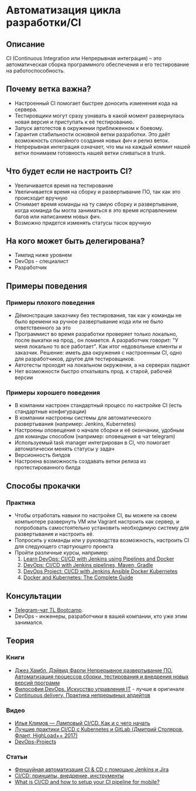 # Автоматизация цикла разработки/CI
## Описание
CI (Continuous Integration или Непрерывная интеграция) – это автоматическая сборка программного обеспечения и его тестирование на работоспособность.

## Почему ветка важна?
- Настроенный CI помогает быстрее доносить изменения кода на сервера.
- Тестировщики могут сразу узнавать в какой момент развернулась новая версия и приступать к её тестированию.
- Запуск автотестов в окружении приближенном к боевому. 
- Гарантия стабильности основной ветки разработки. Это даёт возможность спокойного создания новых фич и релиз веток.
- Непрерывная интеграция означает, что мы на каждый коммит нашей ветки понимаем готовность нашей ветки сливаться в trunk.


## Что будет если не настроить CI?
- Увеличивается время на тестирование
- Увеличивается время на сборку и развертывание ПО, так как это происходит вручную
- Отнимает время команды на ту самую сборку и развертывание, когда команда бы могла заниматься в это время исправлением багов или написанием новых фич.
- Возможно придется изменять статусы тасок вручную


## На кого может быть делегирована?
- Тимлид ниже уровнем
- DevOps - специалист
- Разработчик

## Примеры поведения
### Примеры плохого поведения
- Дёмонстрация заказчику без тестирования, так как у команды не было времени на ручное развертывание кода или не было ответственного за это
- Программист во время разработки проверяет только локально, после выкатки на прод., он ломается. А разработчик говорит: "У меня локально то все работает". Как итог недовольные клиенты и заказчик. Решение: иметь два окружения с настроенным CI, одно для разработчиков, другое для тестировщиков.
- Автотесты проходят на локальном окружении, а на серверах падают
- Нет возможности быстро откатывать прод. к старой, рабочей версии

### Примеры хорошего поведения
- В компании настроен стандартный процесс по настройке СI (есть стандартные конфигурации)
- В компании настроены системы для автоматического развертывания (например: Jenkins, Kubernetes)
- Настроены оповещения о начале сборки и её окончании, удобным для команды способом (например: оповещения в чат telegram)
- Используемый task manager интегрирован в CI, что помогает автоматически менять статусы у задач
- Версионность билдов
- Настроена возможность создавать ветки релиза из протестированного билда

## Способы прокачки
### Практика
- Чтобы отработать навыки по настройке CI, вы можете на своем компьютере развернуть VM или Vagrant настроить как сервер, и попробовать самостоятельно установить необходимую систему для развертывания и настроить её.
- Попросить у команды или у руководства возможность, настроить CI для следующего стартующего проекта
- Пройти различные курсы, например:
  1. [Learn DevOps: CI/CD with Jenkins using Pipelines and Docker](https://www.udemy.com/course/learn-devops-ci-cd-with-jenkins-using-pipelines-and-docker/)
  2. [DevOps: CI/CD with Jenkins pipelines, Maven, Gradle](https://www.udemy.com/course/devops-and-continuous-integration-with-jenkins-pipelines/)
  3. [DevOps Project: CI/CD with Jenkins Ansible Docker Kubernetes](https://www.udemy.com/course/valaxy-devops/)
  4. [Docker and Kubernetes: The Complete Guide](https://www.udemy.com/course/docker-and-kubernetes-the-complete-guide/)

## Консультации
- [Telegram-чат TL Bootcamp](https://tlinks.run/tlbootcamp).
- DevOps - инженеры, разработчики в вашей компании, кто уже этим занимался.

## Теория
### Книги
- [Джез Хамбл, Дэйвид Фарли Непрерывное развертывание ПО. Автоматизация процессов сборки, тестирования и внедрения новых версий программ](https://www.ozon.ru/context/detail/id/162984056/)
- [Философия DevOps. Искусство управления IT](https://www.ozon.ru/context/detail/id/141365634/) - лучше в оригинале
- [Continuous delivery. Практика непрерывных апдейтов](https://www.ozon.ru/context/detail/id/143509632/)

### Видео
- [Илья Климов — Ламповый CI/CD. Как и с чего начать](https://www.youtube.com/watch?v=CwU-OiS_PEQ)
- [Лучшие практики CI/CD с Kubernetes и GitLab (Дмитрий Столяров, Флант, HighLoad++ 2017)](https://www.youtube.com/watch?v=U7Zo_e28aQA)
- [DevOps-Projects](https://www.youtube.com/watch?v=8D46Pgbz0gg&list=PLxzKY3wu0_FJdJd3IKdiM4Om1hGo2Hsdt)


### Статьи
- [Феншуйная автоматизация CI & CD с помощью Jenkins и Jira](https://habr.com/ru/company/yamoney/blog/328092/)
- [CI/CD: принципы, внедрение, инструменты](https://medium.com/southbridge/ci-cd-%D0%BF%D1%80%D0%B8%D0%BD%D1%86%D0%B8%D0%BF%D1%8B-%D0%B2%D0%BD%D0%B5%D0%B4%D1%80%D0%B5%D0%BD%D0%B8%D0%B5-%D0%B8%D0%BD%D1%81%D1%82%D1%80%D1%83%D0%BC%D0%B5%D0%BD%D1%82%D1%8B-f0626b9994c8)
- [What is CI/CD and how to setup your CI pipeline for mobile?](https://blog.codemagic.io/what-is-ci-and-how-to-setup-your-ci-pipeline/)
